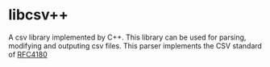 libcsv++
=======

A csv library implemented by C++. This library can be used for parsing, modifying and outputing csv files. This parser implements the CSV standard of [RFC4180](http://www.ietf.org/rfc/rfc4180.txt)

